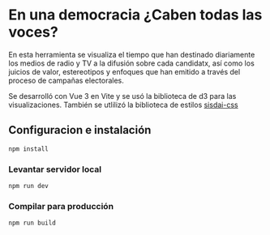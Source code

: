 # En una democracia ¿Caben todas las voces?

En esta herramienta se visualiza el tiempo que han destinado diariamente los medios de radio y TV a la difusión sobre cada candidatx, así como los juicios de valor, estereotipos y enfoques que han emitido a través del proceso de campañas electorales.

Se desarrolló con Vue 3 en Vite y se usó la biblioteca de d3 para las visualizaciones. También se utlilizó la biblioteca de estilos [sisdai-css](https://codigo.conahcyt.mx/sisdai/sisdai-css)

## Configuracion e instalación
```
npm install
```

### Levantar servidor local
```
npm run dev
```

### Compilar para producción
```
npm run build
```
